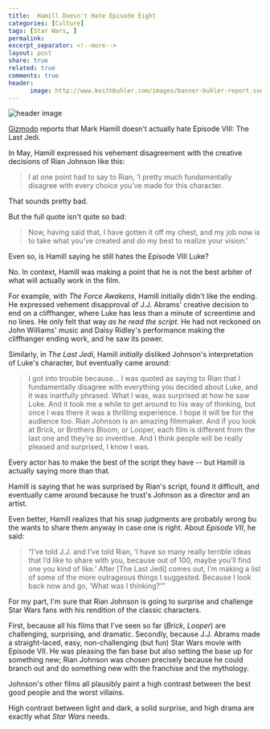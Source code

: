 ```yaml
---
title:  Hamill Doesn't Hate Episode Eight
categories: [Culture]
tags: [Star Wars, ]
permalink: 
excerpt_separator: <!--more-->
layout: post
share: true
related: true
comments: true
header:
      image: http://www.keithbuhler.com/images/banner-buhler-report.svg
---
```


![header image](/images/star-wars-luke-skywalker-viii.png)

[Gizmodo](http://io9.gizmodo.com/mark-hamill-clarifies-his-alarming-statement-on-luke-in-1796157007) reports that Mark Hamill doesn't actually hate Episode VIII: The Last Jedi. 

In May, Hamill expressed his vehement disagreement with the creative decisions of Rian Johnson like this: 

>I at one point had to say to Rian, ‘I pretty much fundamentally disagree with every choice you’ve made for this character.

That sounds pretty bad. 

But the full quote isn't quite so bad: 

>Now, having said that, I have gotten it off my chest, and my job now is to take what you’ve created and do my best to realize your vision.'

Even so, is Hamill saying he still hates the Episode VIII Luke? 

No. In context, Hamill was making a point that he is not the best arbiter of what will actually work in the film. 

<!--more-->

For example, with *The Force Awakens*, Hamill initially didn't like the ending. He expressed vehement disapproval of J.J. Abrams' creative decision to end on a cliffhanger, where Luke has less than a minute of screentime and no lines. He only felt that way *as he read the script*. He had not reckoned on John Williams' music and Daisy Ridley's performance making the cliffhanger ending work, and he saw its power.

Similarly, in *The Last Jedi*, Hamill *initially* disliked Johnson's interpretation of Luke's character, but eventually came around: 

>I got into trouble because… I was quoted as saying to Rian that I fundamentally disagree with everything you decided about Luke, and it was inartfully phrased. What I was, was surprised at how he saw Luke. And it took me a while to get around to his way of thinking, but once I was there it was a thrilling experience. I hope it will be for the audience too. Rian Johnson is an amazing filmmaker. And if you look at Brick, or Brothers Bloom, or Looper, each film is different from the last one and they’re so inventive. And I think people will be really pleased and surprised, I know I was.



Every actor has to make the best of the script they have -- but Hamill is actually saying more than that. 

Hamill is saying that he was surprised by Rian's script, found it difficult, and eventually came around because he trust's Johnson as a director and an artist. 

Even better, Hamill realizes that his snap judgments are probably wrong bu the wants to share them anyway in case one is right. About *Episode VII*, he said: 


>“I’ve told J.J. and I’ve told Rian, ‘I have so many really terrible ideas that I’d like to share with you, because out of 100, maybe you’ll find one you kind of like.’ After [The Last Jedi] comes out, I’m making a list of some of the more outrageous things I suggested. Because I look back now and go, ‘What was I thinking?'”


For my part, I'm sure that Rian Johnson is going to surprise and challenge Star Wars fans with his rendition of the classic characters. 

First, because all his films that I've seen so far (*Brick*, *Looper*) are challenging, surprising, and dramatic. Secondly, because J.J. Abrams made a straight-laced, easy, non-challenging (but fun) Star Wars movie with Episode VII. He was pleasing the fan base but also setting the base up for something new; Rian Johnson was chosen precisely because he could branch out and do something new with the franchise and the mythology. 


Johnson's other films all plausibly paint a high contrast between the best good people and the worst villains. 

High contrast between light and dark, a solid surprise, and high drama are exactly what *Star Wars* needs. 